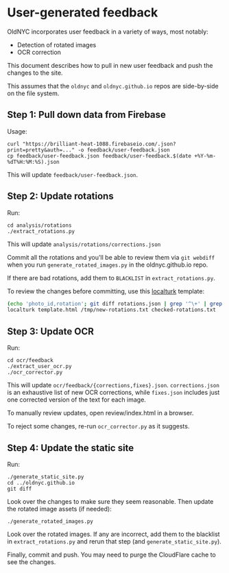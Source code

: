 # User-generated feedback

OldNYC incorporates user feedback in a variety of ways, most notably:

  * Detection of rotated images
  * OCR correction

This document describes how to pull in new user feedback and push the
changes to the site.

This assumes that the `oldnyc` and `oldnyc.github.io` repos are
side-by-side on the file system.

## Step 1: Pull down data from Firebase

Usage:

    curl "https://brilliant-heat-1088.firebaseio.com/.json?print=pretty&auth=..." -o feedback/user-feedback.json
    cp feedback/user-feedback.json feedback/user-feedback.$(date +%Y-%m-%dT%H:%M:%S).json

This will update `feedback/user-feedback.json`.

## Step 2: Update rotations

Run:

    cd analysis/rotations
    ./extract_rotations.py

This will update `analysis/rotations/corrections.json`

Commit all the rotations and you'll be able to review them via `git webdiff` when you run `generate_rotated_images.py` in the oldnyc.github.io repo.

If there are bad rotations, add them to `BLACKLIST` in `extract_rotations.py`.

To review the changes before committing, use this [localturk] template:

```bash
(echo 'photo_id,rotation'; git diff rotations.json | grep '^\+' | grep -v 'last_date' | sed 1d | sed 's/\+ *"//' | sed 's/,//' | sed 's/": /,/') > /tmp/new-rotations.txt
localturk template.html /tmp/new-rotations.txt checked-rotations.txt
```

[localturk]: https://github.com/danvk/localturk

## Step 3: Update OCR

Run:

    cd ocr/feedback
    ./extract_user_ocr.py
    ./ocr_corrector.py

This will update `ocr/feedback/{corrections,fixes}.json`.
`corrections.json` is an exhaustive list of new OCR corrections, while
`fixes.json` includes just one corrected version of the text for each
image.

To manually review updates, open review/index.html in a browser.

To reject some changes, re-run `ocr_corrector.py` as it suggests.

## Step 4: Update the static site

Run:

    ./generate_static_site.py
    cd ../oldnyc.github.io
    git diff

Look over the changes to make sure they seem reasonable. Then update the
rotated image assets (if needed):

    ./generate_rotated_images.py

Look over the rotated images. If any are incorrect, add them to the blacklist
in `extract_rotations.py` and rerun that step (and `generate_static_site.py`).

Finally, commit and push. You may need to purge the CloudFlare cache to
see the changes.
